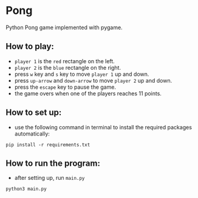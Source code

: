 # Pong
Python Pong game implemented with pygame.

How to play:
-
* `player 1` is the `red` rectangle on the left.
* `player 2` is the `blue` rectangle on the right.
* press `w` key and `s` key to move `player 1` up and down.
* press `up-arrow` and `down-arrow` to move `player 2` up and down.
* press the `escape` key to pause the game.
* the game overs when one of the players reaches 11 points.

How to set up:
-
* use the following command in terminal to install the required packages automatically:
```
pip install -r requirements.txt
```

How to run the program:
-
* after setting up, run `main.py`
```
python3 main.py
```
